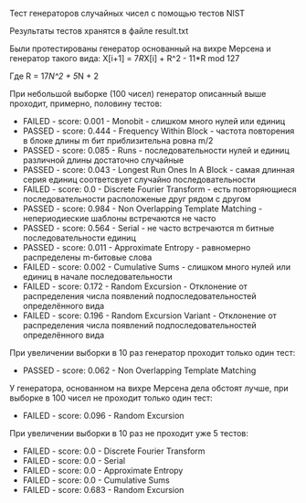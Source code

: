 Тест генераторов случайных чисел с помощью тестов NIST

Результаты тестов хранятся в файле result.txt

Были протестированы генератор основанный на вихре Мерсена и генератор такого вида:
X[i+1] = 7*R*X[i] + R^2 - 11*R mod 127 

Где R = 17*N^2 + 5*N + 2

При небольшой выборке (100 чисел) генератор описанный выше проходит, примерно, половину тестов:

- FAILED - score: 0.001 - Monobit - слишком много нулей или единиц
- PASSED - score: 0.444 - Frequency Within Block - частота повторения в блоке длины m бит приблизительна ровна m/2
- PASSED - score: 0.085 - Runs - последовательности нулей и единиц различной длины достаточно случайные 
- PASSED - score: 0.043 - Longest Run Ones In A Block - самая длинная серия единиц соответсвует случайно последовательности 
- FAILED - score: 0.0 - Discrete Fourier Transform - есть повторяющиеся последовательности расположеные друг рядом с другом
- PASSED - score: 0.984 - Non Overlapping Template Matching - непериодиеские шаблоны встречаются не часто
- PASSED - score: 0.564 - Serial - не часто встречаются m битные последовательности единиц
- PASSED - score: 0.011 - Approximate Entropy - равномерно распределены m-битовые слова 
- FAILED - score: 0.002 - Cumulative Sums - слишком много нулей или единиц в начале последовательности
- FAILED - score: 0.172 - Random Excursion - Отклонение от распределения числа появлений подпоследовательностей определённого вида
- FAILED - score: 0.196 - Random Excursion Variant - Отклонение от распределения числа появлений подпоследовательностей определённого вида 

При увеличении выборки в 10 раз генератор проходит только один тест:

- PASSED - score: 0.062 - Non Overlapping Template Matching


У генератора, основанном на вихре Мерсена дела обстоят лучше, при выборке в 100 чисел не проходит только один тест:

- FAILED - score: 0.096 - Random Excursion

При увеличении выборки в 10 раз не проходит уже 5 тестов:

- FAILED - score: 0.0 - Discrete Fourier Transform 
- FAILED - score: 0.0 - Serial 
- FAILED - score: 0.0 - Approximate Entropy 
- FAILED - score: 0.0 - Cumulative Sums 
- FAILED - score: 0.683 - Random Excursion 
